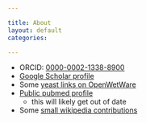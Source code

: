 ```yaml
---

title: About
layout: default
categories: 

---
```



- ORCID: [0000-0002-1338-8900](http://orcid.org/0000-0002-1338-8900)
- [Google Scholar profile](http://scholar.google.com/citations?user=AWRhHlsAAAAJ&hl=en&oi=pll)
- Some [yeast links on OpenWetWare](http://openwetware.org/wiki/User:J._Steen_Hoyer)
- [Public pubmed profile](http://www.ncbi.nlm.nih.gov/sites/myncbi/collections/public/1pUY6yX9wdp6ddly0uxWlockq/)
  - this will likely get out of date
- Some [small wikipedia contributions](https://en.wikipedia.org/wiki/Special:Contributions/JS_Hoyer)
